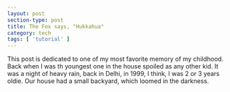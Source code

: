 ```yaml
---
layout: post
section-type: post
title: The Fox says, "Hukkahua"
category: tech
tags: [ 'tutorial' ]
---
```


This post is dedicated to one of my most favorite memory of my childhood. Back when I was th youngest one in the house spoiled as any other kid. It was a night of heavy rain, back in Delhi, in 1999, I think, I was 2 or 3 years oldie. Our house had a small backyard, which loomed in the darkness. 
